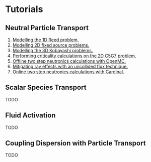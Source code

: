 # Tutorials

## Neutral Particle Transport

1. [Modelling the 1D Reed problem.](1D_reed_benchmark.md)
2. [Modelling 2D fixed source problems.](2D_fixed_source.md)
3. [Modelling the 3D Kobayashi problems.](3D_kobayashi.md)
4. [Performing criticality calculations on the 2D C5G7 problem.](2D_c5g7.md)
5. [Offline two step neutronics calculations with OpenMC.](openmc_mgxs.md)
6. [Mitigating ray effects with an uncollided flux technique.](uncollided_flux.md)
7. [Online two step neutronics calculations with Cardinal.](cardinal_mgxs.md)

## Scalar Species Transport

TODO

## Fluid Activation

TODO

## Coupling Dispersion with Particle Transport

TODO
